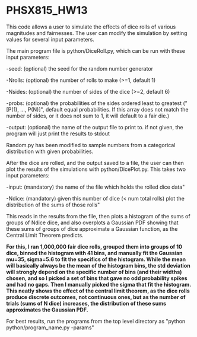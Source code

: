 # PHSX815_HW13

This code allows a user to simulate the effects of dice rolls of various magnitudes and fairnesses. The user can modify the simulation by setting values for several input parameters.

The main program file is python/DiceRoll.py, which can be run with these input parameters:

-seed:		(optional) the seed for the random number generator

-Nrolls:	(optional) the number of rolls to make (>=1, default 1)

-Nsides:	(optional) the number of sides of the dice (>=2, default 6)

-probs:		(optional) the probabilities of the sides ordered least to greatest ("[P(1), ..., P(N)]", default equal probabilities. If this array does not match the number of sides, or it does not sum to 1, it will default to a fair die.)

-output:	(optional) the name of the output file to print to. if not given, the program will just print the results to stdout

Random.py has been modified to sample numbers from a categorical distribution with given probabilities.


After the dice are rolled, and the output saved to a file, the user can then plot the results of the simulations with python/DicePlot.py. This takes two input parameters:

-input:     (mandatory) the name of the file which holds the rolled dice data"

-Ndice:	 	(mandatory) given this number of dice (< num total rolls) plot the distribution of the sums of those rolls"

This reads in the results from the file, then plots a histogram of the sums of groups of Ndice dice, and also overplots a Gaussian PDF showing that these sums of groups of dice approximate a Gaussian function, as the Central Limit Theorem predicts.

**For this, I ran 1,000,000 fair dice rolls, grouped them into groups of 10 dice, binned the histogram with 41 bins, and manually fit the Gaussian mu=35, sigma=5.6 to fit the specifics of the histogram. While the mean will basically always be the mean of the histogram bins, the std deviation will strongly depend on the specific number of bins (and their widths) chosen, and so I picked a set of bins that gave no odd probability spikes and had no gaps. Then I manually picked the sigma that fit the histogram. This neatly shows the effect of the central limit theorem, as the dice rolls produce discrete outcomes, not continuous ones, but as the number of trials (sums of N dice) increases, the distribution of these sums approximates the Gaussian PDF.**


For best results, run the programs from the top level directory as "python python/program_name.py -params"
